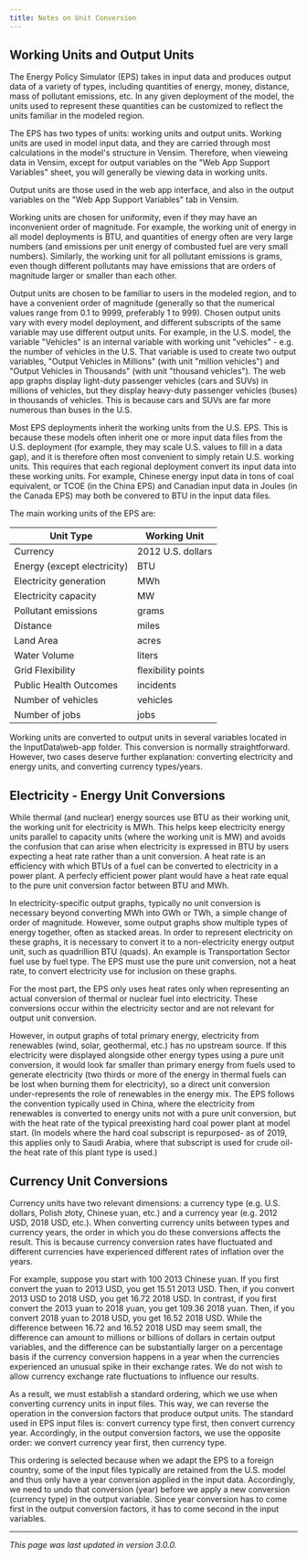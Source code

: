 ```yaml
---
title: Notes on Unit Conversion
---
```

## Working Units and Output Units

The Energy Policy Simulator (EPS) takes in input data and produces output data of a variety of types, including quantities of energy, money, distance, mass of pollutant emissions, etc.  In any given deployment of the model, the units used to represent these quantities can be customized to reflect the units familiar in the modeled region.

The EPS has two types of units: working units and output units.  Working units are used in model input data, and they are carried through most calculations in the model's structure in Vensim.  Therefore, when vieweing data in Vensim, except for output variables on the "Web App Support Variables" sheet, you will generally be viewing data in working units.

Output units are those used in the web app interface, and also in the output variables on the "Web App Support Variables" tab in Vensim.

Working units are chosen for uniformity, even if they may have an inconvenient order of magnitude.  For example, the working unit of energy in all model deployments is BTU, and quantities of energy often are very large numbers (and emissions per unit energy of combusted fuel are very small numbers).  Similarly, the working unit for all pollutant emissions is grams, even though different pollutants may have emissions that are orders of magnitude larger or smaller than each other.

Output units are chosen to be familiar to users in the modeled region, and to have a convenient order of magnitude (generally so that the numerical values range from 0.1 to 9999, preferably 1 to 999).  Chosen output units vary with every model deployment, and different subscripts of the same variable may use different output units.  For example, in the U.S. model, the variable "Vehicles" is an internal variable with working unit "vehicles" - e.g. the number of vehicles in the U.S.  That variable is used to create two output variables, "Output Vehicles in Millions" (with unit "million vehicles") and "Output Vehicles in Thousands" (with unit "thousand vehicles").  The web app graphs display light-duty passenger vehicles (cars and SUVs) in millions of vehicles, but they display heavy-duty passenger vehicles (buses) in thousands of vehicles.  This is because cars and SUVs are far more numerous than buses in the U.S.

Most EPS deployments inherit the working units from the U.S. EPS.  This is because these models often inherit one or more input data files from the U.S. deployment (for example, they may scale U.S. values to fill in a data gap), and it is therefore often most convenient to simply retain U.S. working units.  This requires that each regional deployment convert its input data into these working units.  For example, Chinese energy input data in tons of coal equivalent, or TCOE (in the China EPS) and Canadian input data in Joules (in the Canada EPS) may both be convered to BTU in the input data files.

The main working units of the EPS are:

|Unit Type|Working Unit|
|-|-|
|Currency|2012 U.S. dollars|
|Energy (except electricity)|BTU|
|Electricity generation|MWh|
|Electricity capacity|MW|
|Pollutant emissions|grams|
|Distance|miles|
|Land Area|acres|
|Water Volume|liters|
|Grid Flexibility|flexibility points|
|Public Health Outcomes|incidents|
|Number of vehicles|vehicles|
|Number of jobs|jobs|

Working units are converted to output units in several variables located in the InputData\web-app folder.  This conversion is normally straightforward.  However, two cases deserve further explanation: converting electricity and energy units, and converting currency types/years.

## Electricity - Energy Unit Conversions

While thermal (and nuclear) energy sources use BTU as their working unit, the working unit for electricity is MWh.  This helps keep electricity energy units parallel to capacity units (where the working unit is MW) and avoids the confusion that can arise when electricity is expressed in BTU by users expecting a heat rate rather than a unit conversion.  A heat rate is an efficiency with which BTUs of a fuel can be converted to electricity in a power plant.  A perfecly efficient power plant would have a heat rate equal to the pure unit conversion factor between BTU and MWh.

In electricity-specific output graphs, typically no unit conversion is necessary beyond converting MWh into GWh or TWh, a simple change of order of magnitude.  However, some output graphs show multiple types of energy together, often as stacked areas.  In order to represent electricity on these graphs, it is necessary to convert it to a non-electricity energy output unit, such as quadrillion BTU (quads).  An example is Transportation Sector fuel use by fuel type.  The EPS must use the pure unit conversion, not a heat rate, to convert electricity use for inclusion on these graphs.

For the most part, the EPS only uses heat rates only when representing an actual conversion of thermal or nuclear fuel into electricity.  These conversions occur within the electricity sector and are not relevant for output unit conversion.

However, in output graphs of total primary energy, electricity from renewables (wind, solar, geothermal, etc.) has no upstream source.  If this electricity were displayed alongside other energy types using a pure unit conversion, it would look far smaller than primary energy from fuels used to generate electricity (two thirds or more of the energy in thermal fuels can be lost when burning them for electricity), so a direct unit conversion under-represents the role of renewables in the energy mix.  The EPS follows the convention typically used in China, where the electricity from renewables is converted to energy units not with a pure unit conversion, but with the heat rate of the typical preexisting hard coal power plant at model start.  (In models where the hard coal subscript is repurposed- as of 2019, this applies only to Saudi Arabia, where that subscript is used for crude oil- the heat rate of this plant type is used.)

## Currency Unit Conversions

Currency units have two relevant dimensions: a currency type (e.g. U.S. dollars, Polish złoty, Chinese yuan, etc.) and a currency year (e.g. 2012 USD, 2018 USD, etc.).  When converting currency units between types and currency years, the order in which you do these conversions affects the result.  This is because currency conversion rates have fluctuated and different currencies have experienced different rates of inflation over the years.

For example, suppose you start with 100 2013 Chinese yuan.  If you first convert the yuan to 2013 USD, you get 15.51 2013 USD.  Then, if you convert 2013 USD to 2018 USD, you get 16.72 2018 USD.  In contrast, if you first convert the 2013 yuan to 2018 yuan, you get 109.36 2018 yuan.  Then, if you convert 2018 yuan to 2018 USD, you get 16.52 2018 USD.  While the difference between 16.72 and 16.52 2018 USD may seem small, the difference can amount to millions or billions of dollars in certain output variables, and the difference can be substantially larger on a percentage basis if the currency conversion happens in a year when the currencies experienced an unusual spike in their exchange rates.  We do not wish to allow currency exchange rate fluctuations to influence our results.

As a result, we must establish a standard ordering, which we use when converting currency units in input files.  This way, we can reverse the operation in the conversion factors that produce output units.  The standard used in EPS input files is: convert currency type first, then convert currency year.  Accordingly, in the output conversion factors, we use the opposite order: we convert currency year first, then currency type.

This ordering is selected because when we adapt the EPS to a foreign country, some of the input files typically are retained from the U.S. model and thus only have a year conversion applied in the input data.  Accordingly, we need to undo that conversion (year) before we apply a new conversion (currency type) in the output variable.  Since year conversion has to come first in the output conversion factors, it has to come second in the input variables.

---
*This page was last updated in version 3.0.0.*
